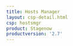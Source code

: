 ```yaml
---
title: Hosts Manager
layout: csp-detail.html
csp: hostsmgr
product: Stagenow
productversion: '2.7'
---
```







